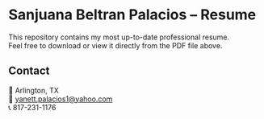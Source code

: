 # Sanjuana Beltran Palacios – Resume

This repository contains my most up-to-date professional resume.  
Feel free to download or view it directly from the PDF file above.

## Contact

📍 Arlington, TX  
📧 yanett.palacios1@yahoo.com  
📞 817-231-1176
